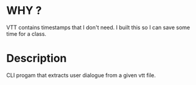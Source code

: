 # WHY ?
VTT contains timestamps that I don't need. I built this so I can save some time for a class. 

# Description
CLI progam that extracts user dialogue from a given vtt file.  
